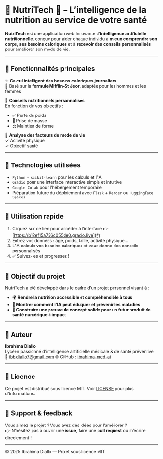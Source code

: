 # 🌿 NutriTech 🧠 – L’intelligence de la nutrition au service de votre santé

**NutriTech** est une application web innovante d’**intelligence artificielle nutritionnelle**, conçue pour aider chaque individu à **mieux comprendre son corps, ses besoins caloriques** et à **recevoir des conseils personnalisés** pour améliorer son mode de vie.

---

## 🚀 Fonctionnalités principales

✨ **Calcul intelligent des besoins caloriques journaliers**  
🎯 Basé sur la **formule Mifflin-St Jeor**, adaptée pour les hommes et les femmes


🥗 **Conseils nutritionnels personnalisés**  
En fonction de vos objectifs :
- ✅ Perte de poids
- 💪 Prise de masse
- ⚖️ Maintien de forme

🧪 **Analyse des facteurs de mode de vie**  
✓ Activité physique   
✓ Objectif santé  

---

## 🧬 Technologies utilisées

- `Python` + `scikit-learn` pour les calculs et l’IA
- `Gradio` pour une interface interactive simple et intuitive
- `Google Colab` pour l’hébergement temporaire
- Préparation future du déploiement avec `Flask` + `Render` ou `HuggingFace Spaces`

---

## 📌 Utilisation rapide

1. Cliquez sur ce lien pour accéder à l’interface 👉 [https://b12ef15a756c055de0.gradio.live](#)
2. Entrez vos données : âge, poids, taille, activité physique...
3. L’IA calcule vos besoins caloriques et vous donne des conseils personnalisés
4. ✅ Suivez-les et progressez !

---

## 🎯 Objectif du projet

NutriTech a été développé dans le cadre d’un projet personnel visant à :
- 🌍 **Rendre la nutrition accessible et compréhensible à tous**
- 🤖 **Montrer comment l’IA peut éduquer et prévenir les maladies**
- 🚀 **Construire une preuve de concept solide pour un futur produit de santé numérique à impact**

---

## 👤 Auteur

**Ibrahima Diallo**  
Lycéen passionné d’intelligence artificielle médicale & de santé préventive  
📧 ibbidiallo7@gmail.com 
🌐 GitHub : [ibrahima-med-ai](https://github.com/ibrahima-med-ai)

---

## 📄 Licence

Ce projet est distribué sous licence MIT. Voir [LICENSE](./LICENSE) pour plus d'informations.

---

## 💖 Support & feedback

Vous aimez le projet ? Vous avez des idées pour l’améliorer ?  
👉 N’hésitez pas à ouvrir une **issue**, faire une **pull request** ou m’écrire directement !

---





© 2025 Ibrahima Diallo — Projet sous licence MIT  
